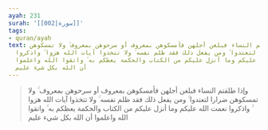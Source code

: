 ```yaml
---
ayah: 231
surah: '[[002|سورة]]'
tags:
- quran/ayah
text: وإذا طلقتم النساء فبلغن أجلهن فأمسكوهن بمعروف أو سرحوهن بمعروف ۚ ولا تمسكوهن
  ضرارا لتعتدوا ۚ ومن يفعل ذلك فقد ظلم نفسه ۚ ولا تتخذوا آيات الله هزوا ۚ واذكروا
  نعمت الله عليكم وما أنزل عليكم من الكتاب والحكمة يعظكم به ۚ واتقوا الله واعلموا
  أن الله بكل شيء عليم
---
```

> وإذا طلقتم النساء فبلغن أجلهن فأمسكوهن بمعروف أو سرحوهن بمعروف ۚ ولا تمسكوهن ضرارا لتعتدوا ۚ ومن يفعل ذلك فقد ظلم نفسه ۚ ولا تتخذوا آيات الله هزوا ۚ واذكروا نعمت الله عليكم وما أنزل عليكم من الكتاب والحكمة يعظكم به ۚ واتقوا الله واعلموا أن الله بكل شيء عليم

